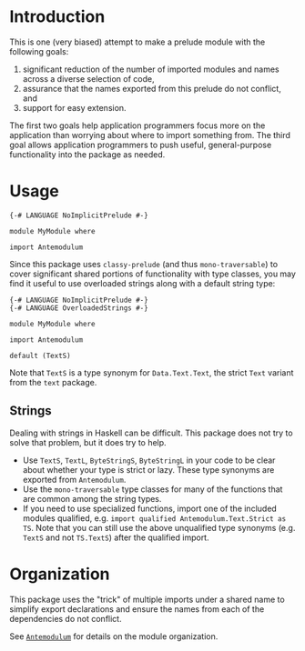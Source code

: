 # Introduction

This is one (very biased) attempt to make a prelude module with the following
goals:

1. significant reduction of the number of imported modules and names across a
   diverse selection of code,
2. assurance that the names exported from this prelude do not conflict, and
3. support for easy extension.

The first two goals help application programmers focus more on the application
than worrying about where to import something from. The third goal allows
application programmers to push useful, general-purpose functionality into the
package as needed.

# Usage

```
{-# LANGUAGE NoImplicitPrelude #-}

module MyModule where

import Antemodulum
```

Since this package uses `classy-prelude` (and thus `mono-traversable`) to cover
significant shared portions of functionality with type classes, you may find it
useful to use overloaded strings along with a default string type:

```
{-# LANGUAGE NoImplicitPrelude #-}
{-# LANGUAGE OverloadedStrings #-}

module MyModule where

import Antemodulum

default (TextS)
```

Note that `TextS` is a type synonym for `Data.Text.Text`, the strict `Text`
variant from the `text` package.

## Strings

Dealing with strings in Haskell can be difficult. This package does not try to
solve that problem, but it does try to help.

* Use `TextS`, `TextL`, `ByteStringS`, `ByteStringL` in your code to be clear
  about whether your type is strict or lazy. These type synonyms are exported
  from `Antemodulum`.
* Use the `mono-traversable` type classes for many of the functions that are
  common among the string types.
* If you need to use specialized functions, import one of the included modules
  qualified, e.g. `import qualified Antemodulum.Text.Strict as TS`. Note that
  you can still use the above unqualified type synonyms (e.g. `TextS` and not
  `TS.TextS`) after the qualified import.

# Organization

This package uses the "trick" of multiple imports under a shared name to
simplify export declarations and ensure the names from each of the dependencies
do not conflict.

See [`Antemodulum`](./src/Antemodulum.hs) for details on the module
organization.
